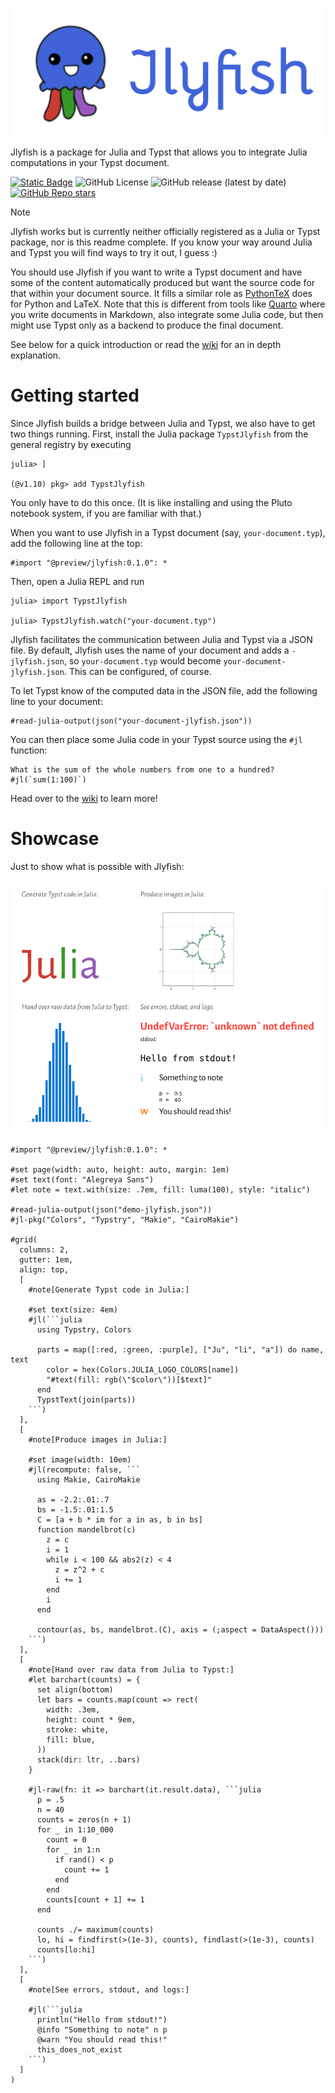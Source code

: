 ![logo](assets/logo.svg)

Jlyfish is a package for Julia and Typst that allows you to integrate Julia
computations in your Typst document.

[![Static Badge](https://img.shields.io/badge/docs-wiki-blue)](https://github.com/andreasKroepelin/TypstJlyfish.jl/wiki)
![GitHub License](https://img.shields.io/github/license/andreasKroepelin/TypstJlyfish.jl)
![GitHub release (latest by date)](https://img.shields.io/github/v/release/andreasKroepelin/TypstJlyfish.jl)
[![GitHub Repo stars](https://img.shields.io/github/stars/andreasKroepelin/TypstJlyfish.jl)](https://github.com/andreasKroepelin/TypstJlyfish.jl)

> [!NOTE]
> Jlyfish works but is currently neither officially registered as a Julia or
> Typst package, nor is this readme complete.
> If you know your way around Julia and Typst you will find ways to try it out,
> I guess :)

You should use Jlyfish if you want to write a Typst document and have some of the
content automatically produced but want the source code for that within your
document source.
It fills a similar role as [PythonTeX](https://github.com/gpoore/pythontex)
does for Python and LaTeX.
Note that this is different from tools like [Quarto](https://quarto.org/) where
you write documents in Markdown, also integrate some Julia code, but then might
use Typst only as a backend to produce the final document.

See below for a quick introduction or read the
[wiki](https://github.com/andreasKroepelin/TypstJlyfish.jl/wiki) for an in depth
explanation.

# Getting started

Since Jlyfish builds a bridge between Julia and Typst, we also have to get two
things running.
First, install the Julia package `TypstJlyfish` from the general registry by
executing
```julia-repl
julia> ]

(@v1.10) pkg> add TypstJlyfish
```
You only have to do this once.
(It is like installing and using the Pluto notebook system, if you are familiar
with that.)

When you want to use Jlyfish in a Typst document (say, `your-document.typ`),
add the following line at the top:
```typ
#import "@preview/jlyfish:0.1.0": *
```
Then, open a Julia REPL and run
```julia-repl
julia> import TypstJlyfish

julia> TypstJlyfish.watch("your-document.typ")
```

Jlyfish facilitates the communication between Julia and Typst via a JSON file.
By default, Jlyfish uses the name of your document and adds a `-jlyfish.json`,
so `your-document.typ` would become `your-document-jlyfish.json`.
This can be configured, of course.

To let Typst know of the computed data in the JSON file, add the following line
to your document:
```typ
#read-julia-output(json("your-document-jlyfish.json"))
```

You can then place some Julia code in your Typst source using the `#jl`
function:
```typ
What is the sum of the whole numbers from one to a hundred? #jl(`sum(1:100)`)
```

Head over to the [wiki](https://github.com/andreasKroepelin/TypstJlyfish.jl/wiki)
to learn more!

# Showcase

Just to show what is possible with Jlyfish:

![demo](examples/demo.svg)

````typ
#import "@preview/jlyfish:0.1.0": *

#set page(width: auto, height: auto, margin: 1em)
#set text(font: "Alegreya Sans")
#let note = text.with(size: .7em, fill: luma(100), style: "italic")

#read-julia-output(json("demo-jlyfish.json"))
#jl-pkg("Colors", "Typstry", "Makie", "CairoMakie")

#grid(
  columns: 2,
  gutter: 1em,
  align: top,
  [
    #note[Generate Typst code in Julia:]

    #set text(size: 4em)
    #jl(```julia
      using Typstry, Colors

      parts = map([:red, :green, :purple], ["Ju", "li", "a"]) do name, text
        color = hex(Colors.JULIA_LOGO_COLORS[name])
        "#text(fill: rgb(\"$color\"))[$text]"
      end
      TypstText(join(parts))
    ```)
  ],
  [
    #note[Produce images in Julia:]

    #set image(width: 10em)
    #jl(recompute: false, ```
      using Makie, CairoMakie

      as = -2.2:.01:.7
      bs = -1.5:.01:1.5
      C = [a + b * im for a in as, b in bs]
      function mandelbrot(c)
        z = c
        i = 1
        while i < 100 && abs2(z) < 4
          z = z^2 + c
          i += 1
        end
        i
      end

      contour(as, bs, mandelbrot.(C), axis = (;aspect = DataAspect()))
    ```)
  ],
  [
    #note[Hand over raw data from Julia to Typst:]
    #let barchart(counts) = {
      set align(bottom)
      let bars = counts.map(count => rect(
        width: .3em,
        height: count * 9em,
        stroke: white,
        fill: blue,
      ))
      stack(dir: ltr, ..bars)
    }

    #jl-raw(fn: it => barchart(it.result.data), ```julia
      p = .5
      n = 40
      counts = zeros(n + 1)
      for _ in 1:10_000
        count = 0
        for _ in 1:n
          if rand() < p
            count += 1
          end
        end
        counts[count + 1] += 1
      end

      counts ./= maximum(counts)
      lo, hi = findfirst(>(1e-3), counts), findlast(>(1e-3), counts)
      counts[lo:hi]
    ```)
  ],
  [
    #note[See errors, stdout, and logs:]

    #jl(```julia
      println("Hello from stdout!")
      @info "Something to note" n p
      @warn "You should read this!"
      this_does_not_exist
    ```)
  ]
)
````
